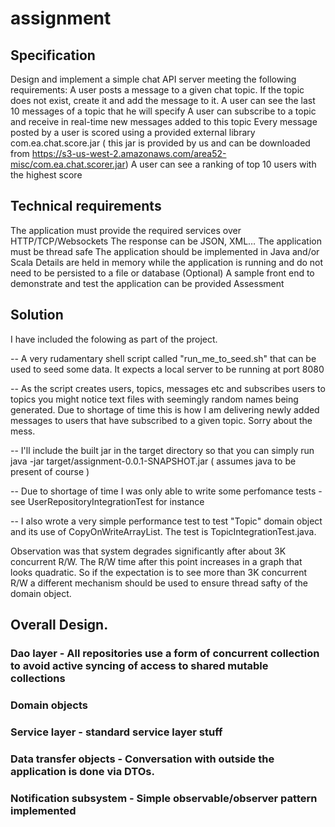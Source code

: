# assignment


## Specification

Design and implement a simple chat API server meeting the following requirements:
A user posts a message to a given chat topic.
If the topic does not exist, create it and add the message to it.
A user can see the last 10 messages of a topic that he will specify
A user can subscribe to a topic and receive in real-time new messages added to this topic
Every message posted by a user is scored using a provided external library com.ea.chat.score.jar (
this jar is provided by us and can be downloaded from https://s3-us-west-2.amazonaws.com/area52-misc/com.ea.chat.scorer.jar)
A user can see a ranking of top 10 users with the highest score

## Technical requirements
The application must provide the required services over HTTP/TCP/Websockets
The response can be JSON, XML…
The application must be thread safe
The application should be implemented in Java and/or Scala
Details are held in memory while the application is running and do not need to be persisted to a file or database
(Optional) A sample front end to demonstrate and test the application can be provided
Assessment




## Solution

I have included the folowing as part of the project.

-- A very rudamentary shell script called "run_me_to_seed.sh" that can be used to seed some data.
It expects a local server to be running at port 8080

-- As the script creates users, topics, messages etc and subscribes users to topics you might notice text files
with seemingly random names being generated. Due to shortage of time this is how I am delivering newly added
messages to users that have subscribed to a given topic. Sorry about the mess.

-- I'll include the built jar in the target directory so that you can simply run
java -jar target/assignment-0.0.1-SNAPSHOT.jar ( assumes java to be present of course )

-- Due to shortage of time I was only able to write some perfomance tests - see UserRepositoryIntegrationTest for instance

-- I also wrote a very simple performance test to test "Topic" domain object and its use of CopyOnWriteArrayList.
The test is TopicIntegrationTest.java.

Observation was that system degrades significantly after about 3K concurrent R/W. The R/W time after this point increases
in a graph that looks quadratic. So if the expectation is to see more than 3K concurrent R/W a different mechanism should
be used to ensure thread safty of the domain object.




## Overall Design.

### Dao layer - All repositories use a form of concurrent collection to avoid active syncing of access to shared mutable collections
### Domain objects
### Service layer - standard service layer stuff
### Data transfer objects - Conversation with outside the application is done via DTOs.
### Notification subsystem - Simple observable/observer pattern implemented





